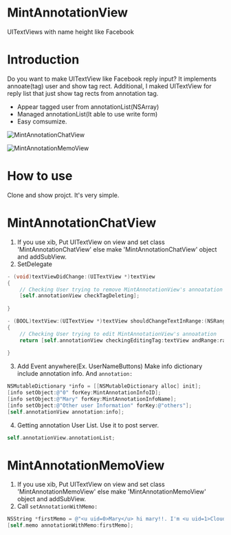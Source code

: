 MintAnnotationView
==================

UITextViews with name height like Facebook


Introduction
==
Do you want to make UITextView like Facebook reply input?
It implements annoate(tag) user and show tag rect.
Additional, I maked UITextView for reply list that just show tag rects from annotation tag.

 * Appear tagged user from annotationList(NSArray)
 * Managed annotationList(It able to use write form)
 * Easy comsumize.

![MintAnnotationChatView](https://github.com/soleaf/MintAnnotationView/blob/master/sc_chatview.png?raw=true)

![MintAnnotationMemoView](https://github.com/soleaf/MintAnnotationView/blob/master/cs_memoview.png?raw=true)

How to use
==
Clone and show projct. It's very simple.

MintAnnotationChatView
====

1. If you use xib, Put UITextView on view and set class 'MintAnnotationChatView' else make 'MintAnnotationChatView' object and addSubView.
2. SetDelegate

```objective-c
- (void)textViewDidChange:(UITextView *)textView
{
    // Checking User trying to remove MintAnnotationView's annoatation
    [self.annotationView checkTagDeleting];
    
}

- (BOOL)textView:(UITextView *)textView shouldChangeTextInRange:(NSRange)range replacementText:(NSString *)text
{
    // Checking User trying to edit MintAnnotationView's annoatation
    return [self.annotationView checkingEditingTag:textView andRange:range];
    
}
```

3. Add Event anywhere(Ex. UserNameButtons) Make info dictionary include annotation info. And `annotation:`

```objective-c
NSMutableDictionary *info = [[NSMutableDictionary alloc] init];
[info setObject:@"0" forKey:MintAnnotationInfoID];
[info setObject:@"Mary" forKey:MintAnnotationInfoName];
[info setObject:@"Other user Information" forKey:@"others"];
[self.annotationView annotation:info];
```

4. Getting annotation User List. Use it to post server.

```objective-c
self.annotationView.annotationList;
```

MintAnnotationMemoView
====

1. If you use xib, Put UITextView on view and set class 'MintAnnotationMemoView' else make 'MintAnnotationMemoView' object and addSubView.
2. Call `setAnnotationWithMemo: `

```objective-c
NSString *firstMemo = @"<u uid=0>Mary</u> hi mary!!. I'm <u uid=1>Cloud</u>.";
[self.memo annotationWithMemo:firstMemo];
```


